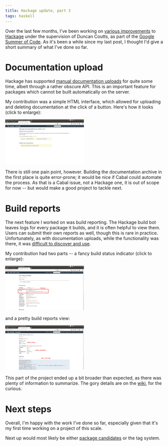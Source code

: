 ```yaml
---
title: Hackage update, part 3
tags: haskell
---
```


Over the last few months, I've been working on [various improvements][proposal] to [Hackage][hackage] under the supervision of Duncan Coutts, as part of the [Google Summer of Code][gsoc]. As it's been a while since my last post, I thought I'd give a short summary of what I've done so far.

[proposal]: https://github.com/haskell/hackage-server/wiki/GSoC-2014
[hackage]: http://hackage.haskell.org/
[gsoc]: https://www.google-melange.com/gsoc/homepage/google/gsoc2014


Documentation upload
====================

Hackage has supported [manual documentation uploads][#56] for quite some time, albeit through a rather obscure API. This is an important feature for packages which cannot be built automatically on the server.

My contribution was a simple HTML interface, which allowed for uploading and deleting documentation at the click of a button. Here's how it looks (click to enlarge):

[![](/images/2014/doc-upload.thumb.png)](/images/2014/doc-upload.png)

There is still one pain point, however. Building the documentation archive in the first place is quite error-prone; it would be nice if Cabal could automate the process. As that is a Cabal issue, not a Hackage one, it is out of scope for now -- but would make a good project to tackle next.

[#56]: https://github.com/haskell/hackage-server/issues/56


Build reports
=============

The next feature I worked on was build reporting. The Hackage build bot leaves logs for every package it builds, and it is often helpful to view them. Users can submit their own reports as well, though this is rare in practice. Unfortunately, as with documentation uploads, while the functionality was there, it was [difficult to discover and use][fuuzetsu].

[fuuzetsu]: http://fuuzetsu.co.uk/blog/posts/2014-01-06-Fix-your-Hackage-documentation.html

My contribution had two parts -- a fancy build status indicator (click to enlarge):

[![](/images/2014/br-status.thumb.png)](/images/2014/br-status.png)

and a pretty build reports view:

[![](/images/2014/br-report.thumb.png)](/images/2014/br-report.png)

This part of the project ended up a bit broader than expected, as there was plenty of information to summarize. The gory details are on the [wiki][bikeshed], for the curious.

[bikeshed]: https://github.com/haskell/hackage-server/wiki/Bikeshed:-build-reports


Next steps
==========

Overall, I'm happy with the work I've done so far, especially given that it's my first time working on a project of this scale.

Next up would most likely be either [package candidates][#41] or the tag system.

[#41]: https://github.com/haskell/hackage-server/issues/41
